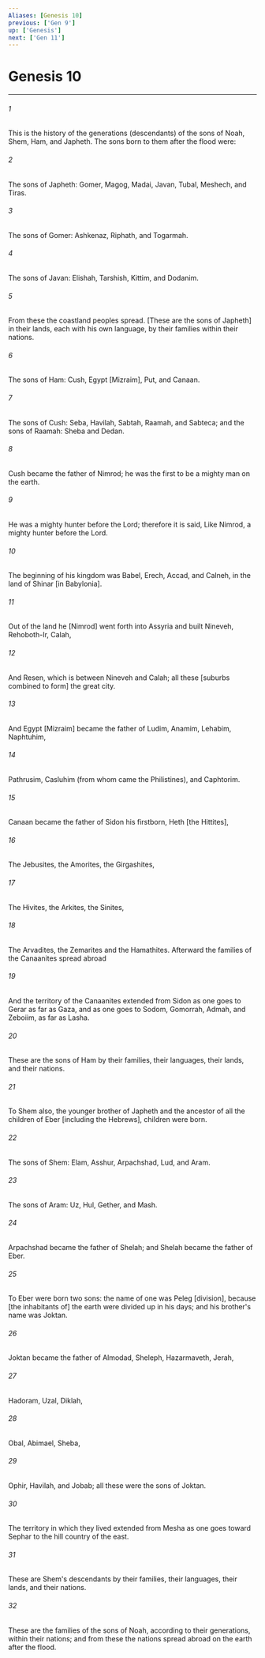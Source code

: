 ```yaml
---
Aliases: [Genesis 10]
previous: ['Gen 9']
up: ['Genesis']
next: ['Gen 11']
---
```

# Genesis 10

***

###### 1 

This is the history of the generations (descendants) of the sons of Noah, Shem, Ham, and Japheth. The sons born to them after the flood were: 

###### 2 

The sons of Japheth: Gomer, Magog, Madai, Javan, Tubal, Meshech, and Tiras. 

###### 3 

The sons of Gomer: Ashkenaz, Riphath, and Togarmah. 

###### 4 

The sons of Javan: Elishah, Tarshish, Kittim, and Dodanim. 

###### 5 

From these the coastland peoples spread. [These are the sons of Japheth] in their lands, each with his own language, by their families within their nations. 

###### 6 

The sons of Ham: Cush, Egypt [Mizraim], Put, and Canaan. 

###### 7 

The sons of Cush: Seba, Havilah, Sabtah, Raamah, and Sabteca; and the sons of Raamah: Sheba and Dedan. 

###### 8 

Cush became the father of Nimrod; he was the first to be a mighty man on the earth. 

###### 9 

He was a mighty hunter before the Lord; therefore it is said, Like Nimrod, a mighty hunter before the Lord. 

###### 10 

The beginning of his kingdom was Babel, Erech, Accad, and Calneh, in the land of Shinar [in Babylonia]. 

###### 11 

Out of the land he [Nimrod] went forth into Assyria and built Nineveh, Rehoboth-Ir, Calah, 

###### 12 

And Resen, which is between Nineveh and Calah; all these [suburbs combined to form] the great city. 

###### 13 

And Egypt [Mizraim] became the father of Ludim, Anamim, Lehabim, Naphtuhim, 

###### 14 

Pathrusim, Casluhim (from whom came the Philistines), and Caphtorim. 

###### 15 

Canaan became the father of Sidon his firstborn, Heth [the Hittites], 

###### 16 

The Jebusites, the Amorites, the Girgashites, 

###### 17 

The Hivites, the Arkites, the Sinites, 

###### 18 

The Arvadites, the Zemarites and the Hamathites. Afterward the families of the Canaanites spread abroad 

###### 19 

And the territory of the Canaanites extended from Sidon as one goes to Gerar as far as Gaza, and as one goes to Sodom, Gomorrah, Admah, and Zeboiim, as far as Lasha. 

###### 20 

These are the sons of Ham by their families, their languages, their lands, and their nations. 

###### 21 

To Shem also, the younger brother of Japheth and the ancestor of all the children of Eber [including the Hebrews], children were born. 

###### 22 

The sons of Shem: Elam, Asshur, Arpachshad, Lud, and Aram. 

###### 23 

The sons of Aram: Uz, Hul, Gether, and Mash. 

###### 24 

Arpachshad became the father of Shelah; and Shelah became the father of Eber. 

###### 25 

To Eber were born two sons: the name of one was Peleg [division], because [the inhabitants of] the earth were divided up in his days; and his brother's name was Joktan. 

###### 26 

Joktan became the father of Almodad, Sheleph, Hazarmaveth, Jerah, 

###### 27 

Hadoram, Uzal, Diklah, 

###### 28 

Obal, Abimael, Sheba, 

###### 29 

Ophir, Havilah, and Jobab; all these were the sons of Joktan. 

###### 30 

The territory in which they lived extended from Mesha as one goes toward Sephar to the hill country of the east. 

###### 31 

These are Shem's descendants by their families, their languages, their lands, and their nations. 

###### 32 

These are the families of the sons of Noah, according to their generations, within their nations; and from these the nations spread abroad on the earth after the flood.

